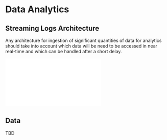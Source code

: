 # Data Analytics


## Streaming Logs Architecture

Any architecture for ingestion of significant quantities of data for analytics should take into account which data will be need to be accessed in near real-time and which can be handled after a short delay.

![Streaming Logs Architecture](../../img/stream_logs_arch_w.pdf)

## Data

TBD

